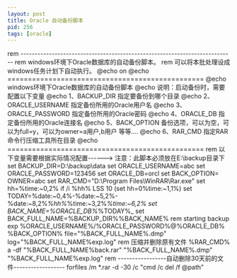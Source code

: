 ```yaml
---
layout: post
title: Oracle 自动备份脚本
pid: 256
tags: [oracle]
---
```


rem ---------------------------------------------------------------------------
rem windows环境下Oracle数据库的自动备份脚本。
rem 可以将本批处理设成windows任务计划下自动执行。
@echo on
@echo ================================================
@echo  windows环境下Oracle数据库的自动备份脚本
@echo  说明：启动备份时，需要配置以下变量
@echo    1、BACKUP_DIR           指定要备份到哪个目录
@echo    2、ORACLE_USERNAME      指定备份所用的Oracle用户名
@echo    3、ORACLE_PASSWORD      指定备份所用的Oracle密码
@echo    4、ORACLE_DB            指定备份所用的Oracle连接名
@echo    5、BACK_OPTION          备份选项，可以为空，可以为full=y，可以为owner=a用户,b用户  等等....
@echo    6、RAR_CMD              指定RAR命令行压缩工具所在目录
@echo ================================================
rem 以下变量需要根据实际情况配置------> 注意：此脚本必须放在E:\backup目录下
set BACKUP_DIR=D:\backup\data
set ORACLE_USERNAME=abc
set ORACLE_PASSWORD=123456
set ORACLE_DB=orcl
set BACK_OPTION= OWNER=abc
set RAR_CMD="D:\Program Files\WinRAR\Rar.exe"
set hh=%time:~0,2%
if /i %hh% LSS 10 (set hh=0%time:~1,1%)
set TODAY=%date:~0,4%-%date:~5,2%-%date:~8,2%_%hh%_%time:~3,2%_%time:~6,2%
set BACK_NAME=%ORACLE_DB%_%TODAY%_
set BACK_FULL_NAME=%BACKUP_DIR%\%BACK_NAME%
rem starting backup
exp %ORACLE_USERNAME%/%ORACLE_PASSWORD%@%ORACLE_DB%  %BACK_OPTION% file="%BACK_FULL_NAME%.dmp" log="%BACK_FULL_NAME%exp.log"
rem 压缩并删除原有文件
%RAR_CMD% a -df "%BACK_FULL_NAME%back.rar" "%BACK_FULL_NAME%.dmp" "%BACK_FULL_NAME%exp.log"
rem -----------------自动删除30天前的文件------------------
forfiles /m *.rar -d -30 /c "cmd /c del /f @path" 

